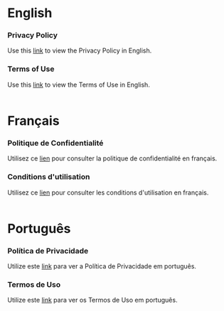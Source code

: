 # English
### Privacy Policy
Use this [link](https://github.com/MMagg-dev/Game-Checklist-for-AC-Odyssey/blob/master/Legal/English/Privacy%20Policy%20English.md) to view the Privacy Policy in English. 

### Terms of Use
Use this [link](https://github.com/MMagg-dev/Game-Checklist-for-AC-Odyssey/blob/master/Legal/English/Terms%20of%20Use%20English.md) to view the Terms of Use in English.
<br><br>

# Français
### Politique de Confidentialité
Utilisez ce [lien](https://github.com/MMagg-dev/Game-Checklist-for-AC-Odyssey/blob/master/Legal/Fran%C3%A7ais/Politique%20de%20confidentialit%C3%A9%20Fran%C3%A7ais.md) pour consulter la politique de confidentialité en français.

### Conditions d'utilisation
Utilisez ce [lien](https://github.com/MMagg-dev/Game-Checklist-for-AC-Odyssey/blob/master/Legal/Fran%C3%A7ais/Conditions%20d'utilisation%20fran%C3%A7ais.md) pour consulter les conditions d'utilisation en français.
<br><br>

# Português
### Política de Privacidade
Utilize este [link](https://github.com/MMagg-dev/Game-Checklist-for-AC-Odyssey/blob/master/Legal/Portugu%C3%AAs/Pol%C3%ADtica%20de%20Privacidade%20Portugu%C3%AAs.md) para ver a Política de Privacidade em português. 

### Termos de Uso
Utilize este [link](https://github.com/MMagg-dev/Game-Checklist-for-AC-Odyssey/blob/master/Legal/Portugu%C3%AAs/Termos%20de%20Uso%20Portugu%C3%AAs.md) para ver os Termos de Uso em português.
